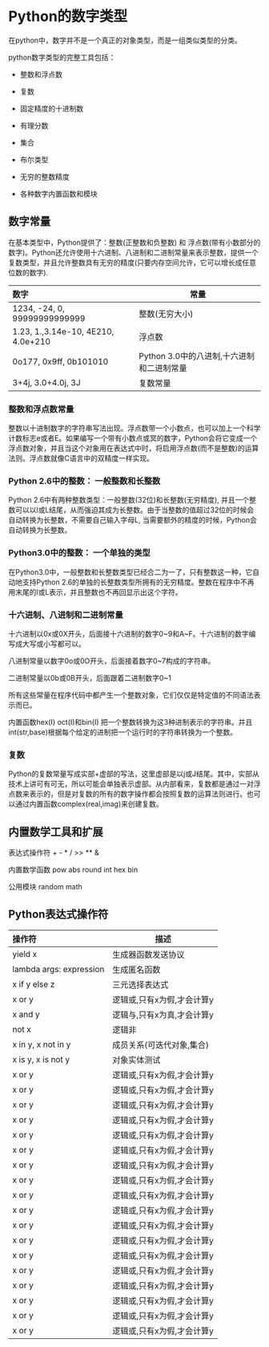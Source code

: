 
 # Python的数字类型
 
 在python中，数字并不是一个真正的对象类型，而是一组类似类型的分类。
 
 python数字类型的完整工具包括：
 
 - 整数和浮点数
 
 - 复数
 
 - 固定精度的十进制数
 
 - 有理分数
 
 - 集合
 
 - 布尔类型
 
 - 无穷的整数精度
 
 - 各种数字内置函数和模块


## 数字常量

在基本类型中，Python提供了：整数(正整数和负整数) 和 浮点数(带有小数部分的数字)。Python还允许使用十六进制、八进制和二进制常量来表示整数，提供一个复数类型，并且允许整数具有无穷的精度(只要内存空间允许，它可以增长成任意位数的数字).

数字|常量|
:---|--|
1234, -24, 0, 99999999999999|整数(无穷大小)|
1.23, 1.,3.14e-10, 4E210, 4.0e+210|浮点数|
0o177, 0x9ff, 0b101010|Python 3.0中的八进制,十六进制和二进制常量
3+4j, 3.0+4.0j, 3J|复数常量
 
### 整数和浮点数常量

整数以十进制数字的字符串写法出现。浮点数带一个小数点，也可以加上一个科学计数标志e或者E。如果编写一个带有小数点或冥的数字，Python会将它变成一个浮点数对象，并且当这个对象用在表达式中时，将启用浮点数(而不是整数)的运算法则。浮点数就像C语言中的双精度一样实现。

### Python 2.6中的整数： 一般整数和长整数

Python 2.6中有两种整数类型：一般整数(32位)和长整数(无穷精度), 并且一个整数可以以l或L结尾，从而强迫其成为长整数。由于当整数的值超过32位的时候会自动转换为长整数，不需要自己输入字母L, 当需要额外的精度的时候，Python会自动转换为长整数。

### Python3.0中的整数： 一个单独的类型

在Python3.0中，一般整数和长整数类型已经合二为一了，只有整数这一种，它自动地支持Python 2.6的单独的长整数类型所拥有的无穷精度。整数在程序中不再用末尾的l或L表示，并且整数也不再回显示出这个字符。

### 十六进制、八进制和二进制常量

十六进制以0x或0X开头，后面接十六进制的数字0~9和A~F。十六进制的数字编写成大写或小写都可以。

八进制常量以数字0o或0O开头，后面接着数字0~7构成的字符串。

二进制常量以0b或0B开头，后面跟着二进制数字0~1

所有这些常量在程序代码中都产生一个整数对象，它们仅仅是特定值的不同语法表示而已。

内置函数hex(I) oct(I)和bin(I) 把一个整数转换为这3种进制表示的字符串。并且int(str,base)根据每个给定的进制把一个运行时的字符串转换为一个整数。

### 复数

Python的复数常量写成实部+虚部的写法，这里虚部是以j或J结尾。其中，实部从技术上讲可有可无，所以可能会单独表示虚部。从内部看来，复数都是通过一对浮点数来表示的，但是对复数的所有的数字操作都会按照复数的运算法则进行。也可以通过内置函数complex(real,imag)来创建复数。

## 内置数学工具和扩展

表达式操作符 + - * / >> ** &

内置数学函数 pow abs round int hex bin

公用模块 random math

## Python表达式操作符

操作符|描述|
:---|--|
yield x|生成器函数发送协议|
lambda args: expression|生成匿名函数|
x if y else z|三元选择表达式|
x or y|逻辑或,只有x为假,才会计算y|
x and y|逻辑与,只有x为真,才会计算y|
not x|逻辑非|
x in y, x not in y|成员关系(可迭代对象,集合)|
x is y, x is not y|对象实体测试|
x or y|逻辑或,只有x为假,才会计算y|
x or y|逻辑或,只有x为假,才会计算y|
x or y|逻辑或,只有x为假,才会计算y|
x or y|逻辑或,只有x为假,才会计算y|
x or y|逻辑或,只有x为假,才会计算y|
x or y|逻辑或,只有x为假,才会计算y|
x or y|逻辑或,只有x为假,才会计算y|
x or y|逻辑或,只有x为假,才会计算y|
x or y|逻辑或,只有x为假,才会计算y|
x or y|逻辑或,只有x为假,才会计算y|
x or y|逻辑或,只有x为假,才会计算y|
x or y|逻辑或,只有x为假,才会计算y|
x or y|逻辑或,只有x为假,才会计算y|
x or y|逻辑或,只有x为假,才会计算y|
x or y|逻辑或,只有x为假,才会计算y|
x or y|逻辑或,只有x为假,才会计算y|
x or y|逻辑或,只有x为假,才会计算y|
x or y|逻辑或,只有x为假,才会计算y|
